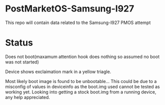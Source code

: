 # PostMarketOS-Samsung-I927
This repo will contain data related to the Samsung-I927 PMOS attempt

# Status
Does not boot(maxamum attention hook does nothing so assumed no boot was 
not started)

Device shows exclaimation mark in a yellow triagle.

Most likely boot image is found to be unbootable... This could be due to 
a misconfig of values in deviceinfo as the boot.img used cannot be 
tested as working yet. Looking into getting a stock boot.img from a 
running device, any help appreciated.
